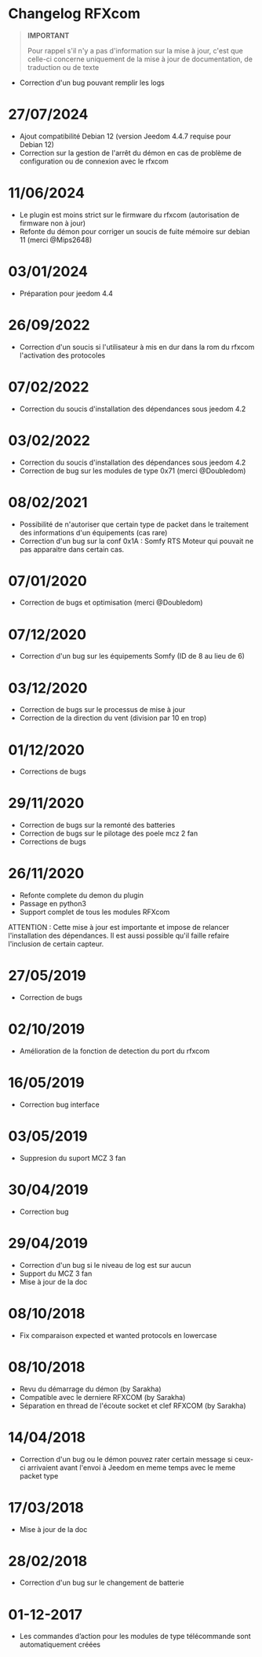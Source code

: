 # Changelog RFXcom

>**IMPORTANT**
>
>Pour rappel s'il n'y a pas d'information sur la mise à jour, c'est que celle-ci concerne uniquement de la mise à jour de documentation, de traduction ou de texte

- Correction d'un bug pouvant remplir les logs

# 27/07/2024

- Ajout compatibilité Debian 12 (version Jeedom 4.4.7 requise pour Debian 12)
- Correction sur la gestion de l'arrêt du démon en cas de problème de configuration ou de connexion avec le rfxcom

# 11/06/2024

- Le plugin est moins strict sur le firmware du rfxcom (autorisation de firmware non à jour)
- Refonte du démon pour corriger un soucis de fuite mémoire sur debian 11 (merci @Mips2648)

# 03/01/2024

- Préparation pour jeedom 4.4

# 26/09/2022

- Correction d'un soucis si l'utilisateur à mis en dur dans la rom du rfxcom l'activation des protocoles

# 07/02/2022

- Correction du soucis d'installation des dépendances sous jeedom 4.2

# 03/02/2022

- Correction du soucis d'installation des dépendances sous jeedom 4.2
- Correction de bug sur les modules de type 0x71 (merci @Doubledom)

# 08/02/2021

- Possibilité de n'autoriser que certain type de packet dans le traitement des informations d'un équipements (cas rare)
- Correction d'un bug sur la conf 0x1A : Somfy RTS Moteur qui pouvait ne pas apparaitre dans certain cas.

# 07/01/2020

- Correction de bugs et optimisation (merci @Doubledom)

# 07/12/2020

- Correction d'un bug sur les équipements Somfy (ID de 8 au lieu de 6)

# 03/12/2020

- Correction de bugs sur le processus de mise à jour
- Correction de la direction du vent (division par 10 en trop)

# 01/12/2020

- Corrections de bugs

# 29/11/2020

- Correction de bugs sur la remonté des batteries
- Correction de bugs sur le pilotage des poele mcz 2 fan
- Corrections de bugs

# 26/11/2020

- Refonte complete du demon du plugin
- Passage en python3
- Support complet de tous les modules RFXcom

ATTENTION : Cette mise à jour est importante et impose de relancer l'installation des dépendances. Il est aussi possible qu'il faille refaire l'inclusion de certain capteur.

# 27/05/2019

- Correction de bugs

# 02/10/2019

- Amélioration de la fonction de detection du port du rfxcom

# 16/05/2019

- Correction bug interface

# 03/05/2019

- Suppresion du suport MCZ 3 fan

# 30/04/2019

- Correction bug

# 29/04/2019

- Correction d'un bug si le niveau de log est sur aucun
- Support du MCZ 3 fan
- Mise à jour de la doc

# 08/10/2018

- Fix comparaison expected et wanted protocols en lowercase

# 08/10/2018

- Revu du démarrage du démon (by Sarakha)
- Compatible avec le derniere RFXCOM (by Sarakha)
- Séparation en thread de l'écoute socket et clef RFXCOM (by Sarakha)

# 14/04/2018

- Correction d'un bug ou le démon pouvez rater certain message si ceux-ci arrivaient avant l'envoi à Jeedom en meme temps avec le meme packet type

# 17/03/2018

- Mise à jour de la doc

# 28/02/2018

- Correction d'un bug sur le changement de batterie

# 01-12-2017

- Les commandes d’action pour les modules de type télécommande sont
    automatiquement créées

